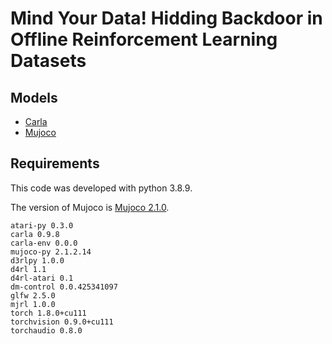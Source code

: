 # Mind Your Data! Hidding Backdoor in Offline Reinforcement Learning Datasets

## Models
- [Carla](https://drive.google.com/drive/folders/1m02NWlVr_h9I9-t-YEAbQZDusgVQj_UD?usp=sharing)
- [Mujoco](https://drive.google.com/drive/folders/1EnsDQLifSzpZwXXMHpbH1o_JyfUNiH1k?usp=sharing)

## Requirements
This code was developed with python 3.8.9.

The version of Mujoco is [Mujoco 2.1.0](https://github.com/deepmind/mujoco/releases/tag/2.1.0).

```
atari-py 0.3.0
carla 0.9.8
carla-env 0.0.0
mujoco-py 2.1.2.14
d3rlpy 1.0.0
d4rl 1.1
d4rl-atari 0.1
dm-control 0.0.425341097
glfw 2.5.0
mjrl 1.0.0
torch 1.8.0+cu111
torchvision 0.9.0+cu111
torchaudio 0.8.0
```

